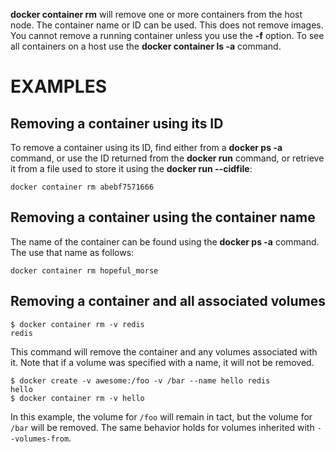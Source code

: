 **docker container rm** will remove one or more containers from the host node. The
container name or ID can be used. This does not remove images. You cannot
remove a running container unless you use the **-f** option. To see all
containers on a host use the **docker container ls -a** command.

# EXAMPLES

## Removing a container using its ID

To remove a container using its ID, find either from a **docker ps -a**
command, or use the ID returned from the **docker run** command, or retrieve
it from a file used to store it using the **docker run --cidfile**:

    docker container rm abebf7571666

## Removing a container using the container name

The name of the container can be found using the **docker ps -a**
command. The use that name as follows:

    docker container rm hopeful_morse

## Removing a container and all associated volumes

    $ docker container rm -v redis
    redis

This command will remove the container and any volumes associated with it.
Note that if a volume was specified with a name, it will not be removed.

    $ docker create -v awesome:/foo -v /bar --name hello redis
    hello
    $ docker container rm -v hello

In this example, the volume for `/foo` will remain in tact, but the volume for
`/bar` will be removed. The same behavior holds for volumes inherited with
`--volumes-from`.
